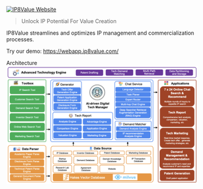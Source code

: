 [![IP8Value Website](https://img.shields.io/badge/Website-IP8Value.com-blue)](https://www.ip8value.com/en/)

> Unlock IP Potential For Value Creation

IP8Value streamlines and optimizes IP management and commercialization processes.

Try our demo: https://webapp.ip8value.com/

Architecture
![image-20250425154258844](./architecture.png)


